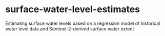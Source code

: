 # surface-water-level-estimates
Estimating surface water levels based on a regression model of historical water level data and Sentinel-2-derived surface water extent
